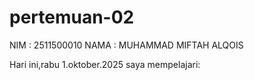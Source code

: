 # pertemuan-02

NIM : 2511500010
NAMA : MUHAMMAD MIFTAH ALQOIS

Hari ini,rabu 1.oktober.2025 saya mempelajari:
